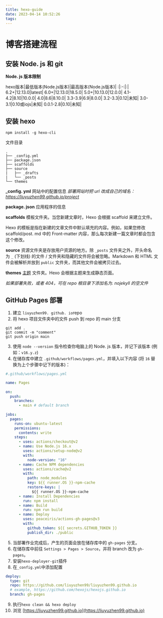 ```yaml
---
title: hexo-guide
date: 2023-04-14 10:52:26
tags:
---
```


# 博客搭建流程

## 安装 Node. js 和 git
**Node. js 版本限制**


hexo版本|最低版本(Node.js版本)|最高版本(Node.js版本)|
:|:-:|:|
6.2+|12.13.0|latest|
6.0+|12.13.0|18.5.0|
5.0+|10.13.0|12.0.0|
4.1-4.2|8.10|10.0.0|
4.0|8.6|8.10.0|
3.3-3.9|6.9|8.0.0|
3.2-3.3|0.12|未知|
3.0-3.1|0.10或iojs|未知|
0.0.1-2.8|0.10|未知|


## 安装 hexo 
`npm install -g hexo-cli`

文件目录
```tree
.  
├── _config.yml  
├── package.json  
├── scaffolds  
├── source  
|   ├── _drafts  
|   └── _posts  
└── themes
```

**\_config. yml**
网站中的配置信息
*部署网站时把 url 改成自己的域名：https://liuyuzhen99.github.io/project*

**package. json**
应用程序的信息

**scaffolds**
模板文件夹。当您新建文章时，Hexo 会根据 scaffold 来建立文件。

Hexo 的模板是指在新建的文章文件中默认填充的内容。例如，如果您修改 scaffold/post. md 中的 Front-matter 内容，那么每次新建一篇文章时都会包含这个修改。

**source**
资源文件夹是存放用户资源的地方。除 `_posts` 文件夹之外，开头命名为 `_` (下划线) 的文件 / 文件夹和隐藏的文件将会被忽略。Markdown 和 HTML 文件会被解析并放到 `public` 文件夹，而其他文件会被拷贝过去。

**themes**
[主题](https://hexo.io/zh-cn/docs/themes) 文件夹。Hexo 会根据主题来生成静态页面。

*如果部署失败，或者 404，可在 repo 根目录下添加名为. nojekyll 的空文件*

## GitHub Pages 部署

1. 建立 `liuyuzhen99. github. io`repo
2. 将 hexo 项目文件夹中的文件 push 到 repo 的 main 分支
```git
git add .
git commit -m "comment"
git push origin main
```

3. 使用 `node --version` 指令检查你电脑上的 Node. js 版本，并记下该版本 (例如：`v16.y.z`)
4. 在储存库中建立 `.github/workflows/pages.yml`，并填入以下内容 (将 `16` 替换为上个步骤中记下的版本)：

```yml
#.github/workflows/pages.yml

name: Pages  
  
on:  
  push:  
    branches:  
      - main # default branch  
  
jobs:  
  pages:  
    runs-on: ubuntu-latest  
    permissions:  
      contents: write  
    steps:  
      - uses: actions/checkout@v2  
      - name: Use Node.js 16.x  
        uses: actions/setup-node@v2  
        with:  
          node-version: "16"  
      - name: Cache NPM dependencies  
        uses: actions/cache@v2  
        with:  
          path: node_modules  
          key: ${{ runner.OS }}-npm-cache  
          restore-keys: |  
            ${{ runner.OS }}-npm-cache  
      - name: Install Dependencies  
        run: npm install  
      - name: Build  
        run: npm run build  
      - name: Deploy  
        uses: peaceiris/actions-gh-pages@v3  
        with:  
          github_token: ${{ secrets.GITHUB_TOKEN }}  
          publish_dir: ./public
```  

5. 当部署作业完成后，产生的页面会放在储存库中的 `gh-pages` 分支。
6. 在储存库中前往 `Settings > Pages > Source`，并将 branch 改为 `gh-pages`。
7. 安装`hexo-deployer-git`插件
8. 在`_config.yml`中添加配置
```yml
deploy:  
  type: git  
  repo: https://github.com/liuyuzhen99/liuyuzhen99.github.io  
  # example, https://github.com/hexojs/hexojs.github.io  
  branch: gh-pages
```
9. 执行`hexo clean && hexo deploy`
10. 浏览 [https://liuyuzhen99.github.io](https://liuyuzhen99.github.io)


